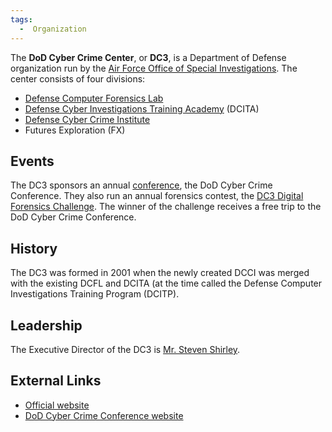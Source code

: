 ```yaml
---
tags:
  -  Organization 
---
```

The **DoD Cyber Crime Center**, or **DC3**, is a Department of Defense
organization run by the [Air Force Office of Special
Investigations](air_force_office_of_special_investigations.md).
The center consists of four divisions:

- [Defense Computer Forensics
  Lab](defense_computer_forensics_lab.md)
- [Defense Cyber Investigations Training
  Academy](defense_cyber_investigations_training_academy.md)
  (DCITA)
- [Defense Cyber Crime
  Institute](defense_cyber_crime_institute.md)
- Futures Exploration (FX)

## Events

The DC3 sponsors an annual [conference](conferences.md), the DoD
Cyber Crime Conference. They also run an annual forensics contest, the
[DC3 Digital Forensics
Challenge](dc3_digital_forensics_challenge.md). The winner of
the challenge receives a free trip to the DoD Cyber Crime Conference.

## History

The DC3 was formed in 2001 when the newly created DCCI was merged with
the existing DCFL and DCITA (at the time called the Defense Computer
Investigations Training Program (DCITP).

## Leadership

The Executive Director of the DC3 is [Mr. Steven
Shirley](http://www.af.mil/bios/bio.asp?bioID=8478).

## External Links

- [Official website](http://dc3.mil/)
- [DoD Cyber Crime Conference website](http://www.dodcybercrime.com/)